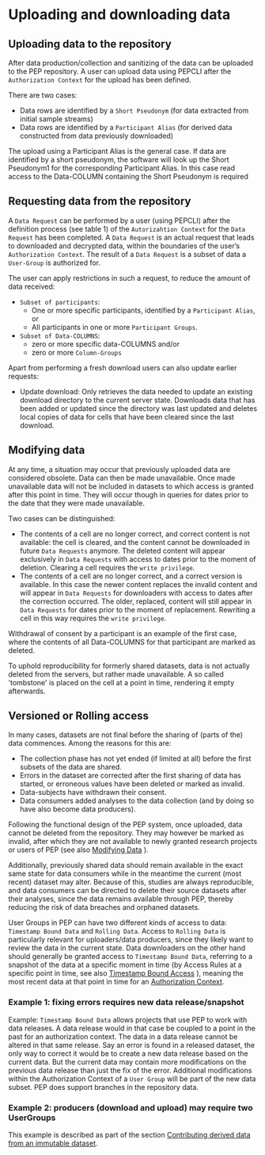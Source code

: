 # Uploading and downloading data

## Uploading data to the repository

After data production/collection and sanitizing of the data can be uploaded to the PEP repository. A user can upload data using PEPCLI after the `Authorization Context` for the upload has been defined.

There are two cases:

- Data rows are identified by a `Short Pseudonym` (for data extracted from initial sample streams)
- Data rows are identified by a `Participant Alias` (for derived data constructed from data previously downloaded)

The upload using a Participant Alias is the general case. If data are identified by a short pseudonym, the software will look up the Short Pseudonym1 for the corresponding Participant Alias. In this case read access to the Data-COLUMN containing the Short Pseudonym is required

## Requesting data from the repository

A `Data Request` can be performed by a user (using PEPCLI) after the definition process (see table 1) of the `Autorizahtion Context` for the `Data Request` has been completed.  A `Data Request` is an actual request that leads to downloaded and decrypted data, within the boundaries of the user’s `Authorization Context`.  The result of a `Data Request` is a subset of data a `User-Group` is authorized for.

The user can apply restrictions in such a request, to reduce the amount of data received:

- `Subset of participants`:
  - One or more specific participants, identified by a `Participant Alias`, or
  - All participants in one or more `Participant Groups`.
- `Subset of Data-COLUMNS`:
  - zero or more specific data-COLUMNS and/or
  - zero or more `Column-Groups`

Apart from performing a fresh download users can also update earlier requests:

- Update download: Only retrieves the data needed to update an existing download directory to the current server state. Downloads data that has been added or updated since the directory was last updated and deletes local copies of data for cells that have been cleared since the last download.

## Modifying data

At any time, a situation may occur that previously uploaded data are considered obsolete. Data can then be made unavailable. Once made unavailable data will not be included in datasets to which access is granted after this point in time. They will occur though in queries for dates prior to the date that they were made unavailable.

Two cases can be distinguished:

- The contents of a cell are no longer correct, and correct content is not available: the cell is cleared, and the content cannot be downloaded in future `Data Requests` anymore. The deleted content will appear exclusively in `Data Requests` with access to dates prior to the moment of deletion. Clearing a cell requires the `write privilege`.
- The contents of a cell are no longer correct, and a correct version is available. In this case the newer content replaces the invalid content and will appear in `Data Requests` for downloaders with access to dates after the correction occurred. The older, replaced, content will still appear in `Data Requests` for dates prior to the moment of replacement. Rewriting a cell in this way requires the `write privilege`.

Withdrawal of consent by a participant is an example of the first case, where the contents of all Data-COLUMNS for that participant are marked as deleted.

To uphold reproducibility for formerly shared datasets, data is not actually deleted from the servers, but rather made unavailable. A so called 'tombstone' is placed on the cell at a point in time, rendering it empty afterwards.

<!-- NOTES to process:
Jean (12-21-2023): TBD: simple implementation is removal of  a participant from participant groups. As this is prone to (later) error, overwriting of all cells with content for the participant who withdraws consent may be a more secure option. 

-->

## Versioned or Rolling access

In many cases, datasets are not final before the sharing of (parts of the) data commences. Among the reasons for this are:

- The collection phase has not yet ended (if limited at all) before the first subsets of the data are shared.
- Errors in the dataset are corrected after the first sharing of data has started, or erroneous values have been deleted or marked as invalid.
- Data-subjects have withdrawn their consent.
- Data consumers added analyses to the data collection (and by doing so have also become data producers).

Following the functional design of the PEP system, once uploaded, data cannot be deleted from the repository. They may however be marked as invalid, after which they are not available to newly granted research projects or users of PEP (see also [Modifying Data](#modifying-data) ).

Additionally, previously shared data should remain available in the exact same state for data consumers while in the meantime the current (most recent) dataset may alter. Because of this, studies are always reproducible, and data consumers can be directed to delete their source datasets after their analyses, since the data remains available through PEP, thereby reducing the risk of data breaches and orphaned datasets.

User Groups in PEP can have two different kinds of access to data: `Timestamp Bound Data` and `Rolling Data`. Access to `Rolling Data` is particularly relevant for uploaders/data producers, since they likely want to review the data in the current state. Data downloaders on the other hand should generally be granted access to `Timestamp Bound Data`, referring to a snapshot of the data at a specific moment in time (by Access Rules at a specific point in time, see also [Timestamp Bound Access](./4-data_access.md#user-access-parameters-timestamp-bound-access) ), meaning the most recent data at that point in time for an [Authorization Context](./4-data_access.md#authorization-contexts).

### Example 1: fixing errors requires new data release/snapshot

Example: `Timestamp Bound Data` allows projects that use PEP to work with data releases. A data release would in that case be coupled to a point in the past for an authorization context. The data in a data release cannot be altered in that same release. Say an error is found in a released dataset, the only way to correct it would be to create a new data release based on the current data. But the current data may contain more modifications on the previous data release than just the fix of the error. Additional modifications within the Authorization Context of a `User Group` will be part of the new data subset. PEP does support branches in the repository data.

### Example 2: producers (download and upload) may require two UserGroups

This example is described as part of the section [Contributing derived data from an immutable dataset](./4-data_access.md#contributing-derived-data-from-an-immutable-dataset).
